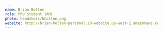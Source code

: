 ```yaml
---
name: Brian Bollen
role: PhD Student (AM)
photo: headshots/bbollen.png
website: http://brian-bollen-personal.s3-website.us-west-2.amazonaws.com/index.html
---
```

